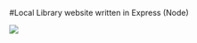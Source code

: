 #Local Library website written in Express (Node)

<a href="https://codeclimate.com/github/Simbiryan/home-library/maintainability"><img src="https://api.codeclimate.com/v1/badges/8a71a8feddaca8cf7b14/maintainability" /></a>
